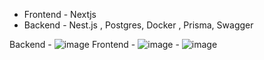 - Frontend - Nextjs
- Backend  - Nest.js , Postgres, Docker , Prisma, Swagger

Backend  - ![image](https://github.com/Rash-Hit/credlinq-assessment/assets/73944177/ea9cc620-213c-4cf2-a081-332ce5f63b3b)
Frontend - ![image](https://github.com/Rash-Hit/credlinq-assessment/assets/73944177/5c049d98-586b-4a8a-8054-24ac7bbd22f2)
         - ![image](https://github.com/Rash-Hit/credlinq-assessment/assets/73944177/37905245-ead0-46c4-81cc-a6ae3f590ada)
   
